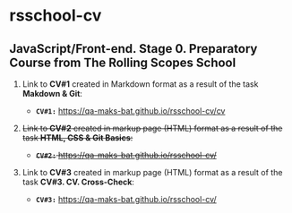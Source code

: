 # rsschool-cv

## JavaScript/Front-end. Stage 0. Preparatory Course from  The Rolling Scopes School

1. Link to **CV#1**  created in Markdown format as a result of the task **Makdown & Git**:
   * **`CV#1:`** <https://qa-maks-bat.github.io/rsschool-cv/cv>

2. ~~Link to **CV#2** created in markup page (HTML) format as a result of the task **HTML, CSS & Git Basics**:~~
   * ~~**`CV#2:`** <https://qa-maks-bat.github.io/rsschool-cv/>~~

3. Link to **CV#3** created in markup page (HTML) format as a result of the task **CV#3. CV. Cross-Check**:
   * **`CV#3:`** <https://qa-maks-bat.github.io/rsschool-cv/>
